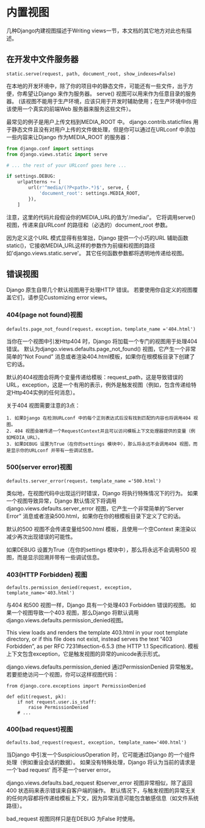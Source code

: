 # 内置视图
几种Django内建视图描述于Writing views一节，本文档的其它地方对此也有描述。

## 在开发中文件服务器
```
static.serve(request, path, document_root, show_indexes=False)
```
在本地的开发环境中，除了你的项目中的静态文件，可能还有一些文件，出于方便，你希望让Django 来作为服务器。 serve() 视图可以用来作为任意目录的服务器。 (该视图不能用于生产环境，应该只用于开发时辅助使用；在生产环境中你应该使用一个真实的前端Web 服务器来服务这些文件）。

最常见的例子是用户上传文档到MEDIA_ROOT 中。 django.contrib.staticfiles 用于静态文件且没有对用户上传的文件做处理，但是你可以通过在URLconf 中添加一些内容来让Django 作为MEDIA_ROOT 的服务器：
```python
from django.conf import settings
from django.views.static import serve

# ... the rest of your URLconf goes here ...

if settings.DEBUG:
    urlpatterns += [
        url(r'^media/(?P<path>.*)$', serve, {
            'document_root': settings.MEDIA_ROOT,
        }),
    ]
```
注意，这里的代码片段假设你的MEDIA_URL的值为'/media/'。 它将调用serve() 视图，传递来自URLconf 的路径和（必选的）document_root 参数。

因为定义这个URL 模式显得有些笨拙，Django 提供一个小巧的URL 辅助函数static()，它接收MEDIA_URL这样的参数作为前缀和视图的路径如'django.views.static.serve'。 其它任何函数参数都将透明地传递给视图。

## 错误视图
Django 原生自带几个默认视图用于处理HTTP 错误。 若要使用你自定义的视图覆盖它们，请参见Customizing error views。

### 404(page not found)视图
```
defaults.page_not_found(request，exception，template_name ='404.html')
```
当你在一个视图中引发Http404 时，Django 将加载一个专门的视图用于处理404 错误。 默认为django.views.defaults.page_not_found() 视图，它产生一个非常简单的“Not Found” 消息或者渲染404.html模板，如果你在根模板目录下创建了它的话。

默认的404视图会将两个变量传递给模板：request_path，这是导致错误的URL，exception，这是一个有用的表示，例外是触发视图（例如，包含传递给特定Http404实例的任何消息）。

关于404 视图需要注意的3点：
```
1. 如果Django 在检测URLconf 中的每个正则表达式后没有找到匹配的内容也将调用404 视图。
2. 404 视图会被传递一个RequestContext并且可以访问模板上下文处理器提供的变量（例如MEDIA_URL）。
3. 如果DEBUG 设置为True（在你的settings 模块中），那么将永远不会调用404 视图，而是显示你的URLconf 并带有一些调试信息。
```
### 500(server error)视图
```
defaults.server_error(request，template_name ='500.html')
```
类似地，在视图代码中出现运行时错误，Django 将执行特殊情况下的行为。 如果一个视图导致异常，Django 默认情况下将调用django.views.defaults.server_error 视图，它产生一个非常简单的“Server Error” 消息或者渲染500.html，如果你在你的根模板目录下定义了它的话。

默认的500 视图不会传递变量给500.html 模板，且使用一个空Context 来渲染以减少再次出现错误的可能性。

如果DEBUG 设置为True（在你的settings 模块中），那么将永远不会调用500 视图，而是显示回溯并带有一些调试信息。

### 403(HTTP Forbidden) 视图
```
defaults.permission_denied(request, exception, template_name='403.html')
```
与404 和500 视图一样，Django 具有一个处理403 Forbidden 错误的视图。 如果一个视图导致一个403 视图，那么Django 将默认调用django.views.defaults.permission_denied视图。

This view loads and renders the template 403.html in your root template directory, or if this file does not exist, instead serves the text “403 Forbidden”, as per RFC 7231#section-6.5.3 (the HTTP 1.1 Specification). 模板上下文包含exception，它是触发视图的异常的unicode表示形式。

django.views.defaults.permission_denied 通过PermissionDenied 异常触发。 若要拒绝访问一个视图，你可以这样视图代码：
```
from django.core.exceptions import PermissionDenied

def edit(request, pk):
    if not request.user.is_staff:
        raise PermissionDenied
    # ...
```

### 400(bad request)视图
```
defaults.bad_request(request, exception, template_name='400.html')
```
当Django 中引发一个SuspiciousOperation 时，它可能通过Django 的一个组件处理（例如重设会话的数据）。 如果没有特殊处理，Django 将认为当前的请求是一个'bad request' 而不是一个server error。

django.views.defaults.bad_request 和server_error 视图非常相似，除了返回400 状态码来表示错误来自客户端的操作。 默认情况下，与触发视图的异常无关的任何内容都将传递给模板上下文，因为异常消息可能包含敏感信息（如文件系统路径）。

bad_request 视图同样只是在DEBUG 为False 时使用。